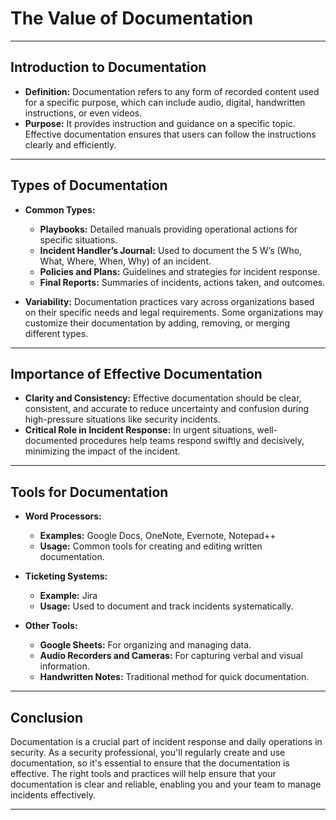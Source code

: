 # The Value of Documentation

---

## **Introduction to Documentation**
- **Definition:** Documentation refers to any form of recorded content used for a specific purpose, which can include audio, digital, handwritten instructions, or even videos.
- **Purpose:** It provides instruction and guidance on a specific topic. Effective documentation ensures that users can follow the instructions clearly and efficiently.

---

## **Types of Documentation**
- **Common Types:**
  - **Playbooks:** Detailed manuals providing operational actions for specific situations.
  - **Incident Handler’s Journal:** Used to document the 5 W’s (Who, What, Where, When, Why) of an incident.
  - **Policies and Plans:** Guidelines and strategies for incident response.
  - **Final Reports:** Summaries of incidents, actions taken, and outcomes.

- **Variability:** Documentation practices vary across organizations based on their specific needs and legal requirements. Some organizations may customize their documentation by adding, removing, or merging different types.

---

## **Importance of Effective Documentation**
- **Clarity and Consistency:** Effective documentation should be clear, consistent, and accurate to reduce uncertainty and confusion during high-pressure situations like security incidents.
- **Critical Role in Incident Response:** In urgent situations, well-documented procedures help teams respond swiftly and decisively, minimizing the impact of the incident.

---

## **Tools for Documentation**
- **Word Processors:**
  - **Examples:** Google Docs, OneNote, Evernote, Notepad++
  - **Usage:** Common tools for creating and editing written documentation.
  
- **Ticketing Systems:**
  - **Example:** Jira
  - **Usage:** Used to document and track incidents systematically.
  
- **Other Tools:**
  - **Google Sheets:** For organizing and managing data.
  - **Audio Recorders and Cameras:** For capturing verbal and visual information.
  - **Handwritten Notes:** Traditional method for quick documentation.

---

## **Conclusion**
Documentation is a crucial part of incident response and daily operations in security. As a security professional, you'll regularly create and use documentation, so it's essential to ensure that the documentation is effective. The right tools and practices will help ensure that your documentation is clear and reliable, enabling you and your team to manage incidents effectively.

---